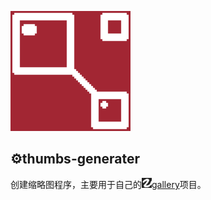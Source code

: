![icon](https://github.com/ZoZou02/thumb-generator/blob/main/favicon/android-chrome-192x192.png)

## ⚙thumbs-generater
创建缩略图程序，主要用于自己的[![gallery](https://github.com/ZoZou02/gallery/blob/master/assets/favicon/favicon-16x16.png)gallery](https://github.com/ZoZou02/gallery/)项目。

